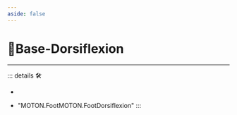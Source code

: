 ```yaml
---
aside: false
---
```

# 🔷Base-Dorsiflexion

---

<!-- =================================================== -->
<!-- =================================================== -->
<!-- =================================================== -->
<!-- =================================================== -->
<!-- =================================================== -->
::: details 🛠

-

- "MOTON.FootMOTON.FootDorsiflexion"
:::
